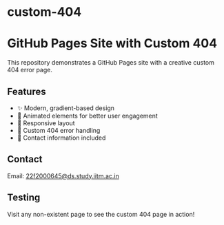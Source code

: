 # custom-404
# GitHub Pages Site with Custom 404

This repository demonstrates a GitHub Pages site with a creative custom 404 error page.

## Features
- ✨ Modern, gradient-based design
- 🎨 Animated elements for better user engagement
- 📱 Responsive layout
- 🔄 Custom 404 error handling
- 📧 Contact information included

## Contact
Email: 22f2000645@ds.study.iitm.ac.in

## Testing
Visit any non-existent page to see the custom 404 page in action!
